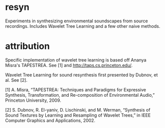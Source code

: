 # resyn

Experiments in synthesizing environmental soundscapes from source recordings. Includes Wavelet Tree Learning and a few other naive methods.

# attribution

Specific implementation of wavelet tree learning is based off Ananya Misra's TAPESTREA. See [1] and http://taps.cs.princeton.edu/. 

Wavelet Tree Learning for sound resynthesis first presented by Dubnov, et al. See [2].

[1] A. Misra, “TAPESTREA: Techniques and Paradigms for Expressive Synthesis, Transformation, and Re-composition of Environmental Audio,” Princeton University, 2009.

[2] S. Dubnov, R. El-yaniv, D. Lischinski, and M. Werman, “Synthesis of Sound Textures by Learning and Resampling of Wavelet Trees,” in IEEE Computer Graphics and Applications, 2002.
